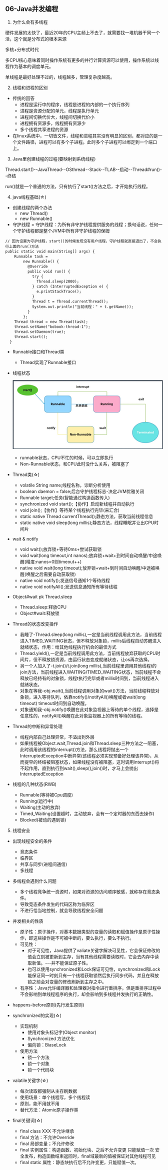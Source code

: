 06-Java并发编程
---
1. 为什么会有多线程

硬件发展的太快了，最近20年的CPU主频上不去了，就需要找一堆机器干同一个活，这个就是分布式的根本来源

多核+分布式时代

多CPU核心意味着同时操作系统有更多的并行计算资源可以使用，操作系统以线程作为基本的调度单元。

单线程是最好处理不过的，线程越多，管理复杂度越高。

2. 线程和进程的区别
- 传统的回答
    * 进程是运行中的程序，线程是进程的内部的一个执行序列
    * 进程是资源分配的单元，线程是执行单元
    * 进程间切换代价大，线程间切换代价小
    * 进程拥有资源多，线程拥有资源少
    * 多个线程共享进程的资源
- 在linux系统中，一切皆文件，线程和进程其实没有明显的区别，都对应的是一个文件路径，进程可以有多个子进程。此时多个子进程可以绑定到一个端口上。

3. Java里创建线程的过程(要映射到系统线程)

Thread.start()--JavaThread--OSthread--Stack--TLAB--启动--Thread#run()--终结

run()就是一个普通的方法，只有执行了start()方法之后，才开始执行线程。

4. java线程基础(☆)

- 创建线程的两个办法 
    * new Thread()
    * new Runnable()
- 守护线程 = 守护线程：为所有非守护线程提供服务的线程；换句话说，任何一个守护线程都是整个JVM中所有非守护线程的保姆
```
// 因为设置为守护线程，start()的时候发现没有用户线程，守护线程就直接退出了，不会执行上面的run()方法
public static void main(String[] args) {
    Runnable task =
        new Runnable() {
          @Override
          public void run() {
            try {
              Thread.sleep(2000);
            } catch (InterruptedException e) {
              e.printStackTrace();
            }
            Thread t = Thread.currentThread();
            System.out.println("当前线程：" + t.getName());
          }
        };
    Thread thread = new Thread(task);
    thread.setName("bobook-thread-1");
    thread.setDaemon(true);
    thread.start();
  }
```
- Runnable接口和Thread类
    * Thread实现了Runnable接口
    
- 线程状态

   ![avatar](./pic/线程状态.jpg)
   - runnable状态，CPU不忙的时候，可以立即执行
   - Non-Runnable状态，和CPU此时没什么关系，被阻塞了
   
- Thread类(☆)
    * volatile String name;线程名称，诊断分析使用
    * boolean daemon = false;后台守护线程标志-决定JVM优雅关闭
    * Runnable target;任务(智能通过构造函数传入)
    * synchronized void start();【协作】启动新线程并自动执行
    * void join();【协作】等待某个线程执行完毕(来汇合)
    * static native Thread currentThread();静态方法，获取当前线程信息
    * static native void sleep(long millis);静态方法，线程睡眠并让出CPU时间片
- wait & notify
    * void wait();放弃锁+等待0ms+尝试获取锁
    * void wait(long timeout,int nanos);放弃锁+wait+到时间自动唤醒/中途唤醒(精度:nanos>0则timeout++)
    * native void wait(long timeout);放弃锁+wait+到时间自动唤醒/中途被唤醒(唤醒之后需要自动获取锁)
    * native void notify();发送信号通知1个等待线程
    * native void notifyAll();发送信息通知所有等待线程
- Object#wait pk Thread.sleep
    * Thread.sleep:释放CPU
    * Object#wait:释放锁
- Thread的状态改变操作
    * 我睡了-Thread.sleep(long millis),一定是当前线程调用此方法，当前线程进入TIMED_WAITING状态，但不释放对象锁，millis后线程自动苏醒进入就绪状态，作用：给其他线程执行机会的最佳方式
    * Thread.yield(),一定是当前线程调用此方法，当前线程放弃获取的CPU时间片，但不释放锁资源，由运行状态变成就绪状态，让os再次选择。
    * 另一个人加入了-t.join()/t.join(long millis),当前线程里调用其他线程t的join方法，当前线程进入WAITING/TIMED_WAITING状态，当前线程不会释放已经持有的对象锁，线程t执行完毕或者millis时间到，当前线程进入就绪状态。
    * 对象在等我-obj.wait(),当前线程调用对象的wait()方法，当前线程释放对象锁，进入等待队列，依靠notify()/notifyAll()唤醒或者wait(long timeout) timeout时间到自动唤醒。
    * 对象通知我-obj.notify()唤醒在此对象监视器上等待的单个线程，选择是任意性的，notifyAll()唤醒在此对象监视器上的所有等待的线程。  
- Thread的中断和异常处理
    * 线程内部自己处理异常，不溢出到外层
    * 如果线程被Object.wait,Thread.join和Thread.sleep三种方法之一阻塞，此时调用该线程的interrupt()方法，那么线程将抛出一个InterruptedException中断异常(该线程必须实现预备好处理该异常)，从而提早的终结被阻塞状态，如果线程没有被阻塞，这时调用interrupt()将不起作用，直到执行到wait(),sleep(),join()时，才马上会抛出InterruptedException
- 线程的几种状态(RWB)
    * Runnable(等待被Cpu调度)
    * Running(运行中)
    * Waiting(主动的放弃)
    * Timed_Waiting(设置超时，主动放弃，会有一个定时器的东西去操作)
    * Blocked(被动的遇到锁)

5. 线程安全
- 出现线程安全的条件
    * 竞态条件
    * 临界区
    * 共享与同步(进程间通信)
    * 多线程
- 多线程会遇到什么问题
    * 多个线程竞争统一资源时，如果对资源的访问顺序敏感，就称存在竞态条件。
    * 导致竞态条件发生的代码区称为临界区
    * 不进行恰当地控制，就会导致线程安全问题
    
- 并发相关的性质
    * 原子性：原子操作，对基本数据类型的变量的读取和赋值操作是原子性操作，即这些操作是不可被中断的，要么执行，要么不执行。
    * 可见性：
        + 对于可见性，Java提供了valiate关键字解决可见性，它会保证修改的值会立刻被更新到主存，当有其他线程需要读取时，它会去内存中读取新值。---并不能保证原子性。
        + 也可以使用synchronized和Lock保证可见性，synchronized和Lock能保证同一时刻只有一个线程获取锁然后执行同步代码，并且在释放锁之前会对变量的修改刷新到主存之中。
    * 有序性：Java允许编译器和处理器对指令进行重排序，但是重排序过程中不会影响到单线程程序的执行，却会影响到多线程并发执行的正确性。
- happens-before原则(先行发生原则)
- synchronized的实现(☆)
    * 实现机制
        + 使用对象头标记字(Object monitor)
        + Synchronized 方法优化
        + 偏向锁：BiaseLock
    * 使用方法
        + 锁一个方法
        + 锁一个对象
        + 锁一个代码块
- valatile关键字(☆)
    * 每次读取都强制从主存刷数据
    * 使用场景：单个线程写，多个线程读
    * 原则，能不用就不用
    * 替代方法：Atomic原子操作类
- final关键词(☆)
    * final class XXX 不允许继承
    * final 方法：不允许Override
    * final 局部变量；不允许修改
    * final 实例属性：构造函数、初始化块、之后不允许变更 只能赋值一次 安全发布，构造函数结束返回时，final域最新的值被保证对其他线程可见
    * final static 属性：静态块执行后不允许变更，只能赋值一次。

  

